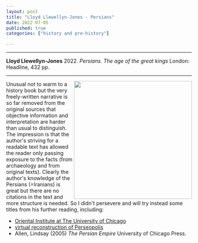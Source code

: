 ```yaml
---
layout: post
title: "Lloyd Llewellyn-Jones - Persians"
date: 2022-07-05
published: true
categories: ["history and pre-history"]

---
```



***
<b>Lloyd Llewellyn-Jones</b> 2022. _Persians. The age of the great kings_ London: Headline, 432  pp.

***
<img align="right" width="320" src="https://www.headline.co.uk/wp-content/uploads/2021/10/hbg-title-9781472277312-59.jpg?fit=450%2C450" alt="">   

Unusual not to warm to a history book but the very freely-written narrative is so far removed from the original sources that objective information and interpretation are harder than usual to distinguish.  The impression is that the author's striving for a readable text has allowed the reader only passing exposure to the facts (from archaeology and from original texts).  Clearly the author's knowledge of the Persians (=Iranians) is great but there are no citations in the text and more structure is needed.  So I didn't persevere and will try instead some titles from his further reading, including:  


- [Oriental Institute at The University of Chicago](https://oi.uchicago.edu/persia-iran-projects)
- [virtual reconstruction of Perseopolis](http://persepolis3d.com/)
- Allen, Lindsay (2005) _The Persian Empire_ University of Chicago Press.

